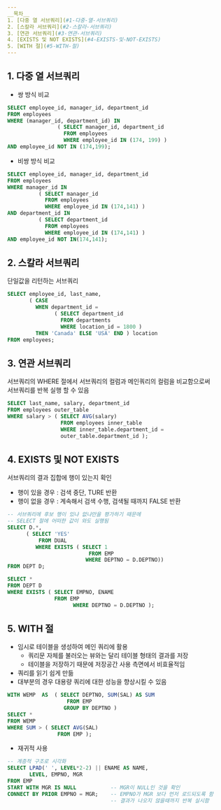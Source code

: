 ```yaml
---
__목차__
1. [다중 열 서브쿼리](#1-다중-열-서브쿼리)  
2. [스칼라 서브쿼리](#2-스칼라-서브쿼리)  
3. [연관 서브쿼리](#3-연관-서브쿼리)  
4. [EXISTS 및 NOT EXISTS](#4-EXISTS-및-NOT-EXISTS)  
5. [WITH 절](#5-WITH-절)
---
```


## 1. 다중 열 서브쿼리
* 쌍 방식 비교
```SQL
SELECT employee_id, manager_id, department_id
FROM employees
WHERE (manager_id, department_id) IN
                ( SELECT manager_id, department_id
                  FROM employees
                  WHERE employee_id IN (174, 199) )
AND employee_id NOT IN (174,199);
```

* 비쌍 방식 비교
```SQL
SELECT employee_id, manager_id, department_id
FROM employees
WHERE manager_id IN
          ( SELECT manager_id
            FROM employees
            WHERE employee_id IN (174,141) )
AND department_id IN
          ( SELECT department_id
            FROM employees
            WHERE employee_id IN (174,141) )
AND employee_id NOT IN(174,141);
```


## 2. 스칼라 서브쿼리
단일값을 리턴하는 서브쿼리
```SQL
SELECT employee_id, last_name,
       ( CASE
         WHEN department_id =
               ( SELECT department_id
                 FROM departments
                 WHERE location_id = 1800 )
         THEN 'Canada' ELSE 'USA' END ) location
FROM employees;
```


## 3. 연관 서브쿼리
서브쿼리의 WHERE 절에서 서브쿼리의 컬럼과 메인쿼리의 컬럼을 비교함으로써  
서브쿼리를 반복 실행 할 수 있음
```SQL
SELECT last_name, salary, department_id
FROM employees outer_table
WHERE salary > ( SELECT AVG(salary)
                 FROM employees inner_table
                 WHERE inner_table.department_id =
                 outer_table.department_id );
```


## 4. EXISTS 및 NOT EXISTS
서브쿼리의 결과 집합에 행이 있는지 확인
* 행이 있을 경우 : 검색 중단, TURE 반환
* 행이 없을 경우 : 계속해서 검색 수행, 검색될 때까지 FALSE 반환
```SQL
-- 서브쿼리에 후보 행이 있냐 없냐만을 평가하기 때문에
-- SELECT 절에 어떠한 값이 와도 실행됨
SELECT D.*, 
      ( SELECT 'YES' 
          FROM DUAL
         WHERE EXISTS ( SELECT 1 
                          FROM EMP 
                         WHERE DEPTNO = D.DEPTNO)) 
FROM DEPT D;

SELECT * 
FROM DEPT D 
WHERE EXISTS ( SELECT EMPNO, ENAME 
               FROM EMP 
			         WHERE DEPTNO = D.DEPTNO );
```


## 5. WITH 절
* 임시로 테이블을 생성하여 메인 쿼리에 활용  
  - 쿼리문 자체를 불러오는 뷰와는 달리 테이블 형태의 결과를 저장
  - 테이블을 저장하기 때문에 저장공간 사용 측면에서 비효율적임
* 쿼리를 읽기 쉽게 만듦
* 대부분의 경우 대용량 쿼리에 대한 성능을 향상시킬 수 있음
```SQL
WITH WEMP  AS  ( SELECT DEPTNO, SUM(SAL) AS SUM
                   FROM EMP
                  GROUP BY DEPTNO )
SELECT *
FROM WEMP
WHERE SUM > ( SELECT AVG(SAL)
                FROM EMP );
```

* 재귀적 사용
```SQL
-- 계층적 구조로 시각화
SELECT LPAD(' ', LEVEL*2-2) || ENAME AS NAME,
       LEVEL, EMPNO, MGR
FROM EMP
START WITH MGR IS NULL           -- MGR이 NULL인 것을 확인
CONNECT BY PRIOR EMPNO = MGR;    -- EMPNO가 MGR 보다 먼저 로드되도록 함
                                 -- 결과가 나오지 않을때까지 반복 실시함
```
